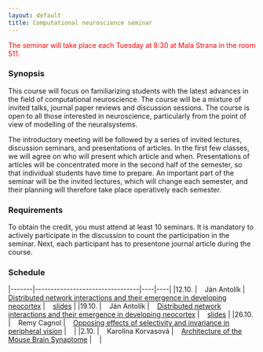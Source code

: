 ```yaml
---
layout: default
title: Computational neuroscience seminar
---
```


<p style="color:red;">The seminar will take place each Tuesday at 8:30 at Mala Strana in the room 511.</p>

### Synopsis

This course will focus on familiarizing students with the latest advances in the field of computational neuroscience. The course will be a mixture of invited talks, journal paper reviews and discussion sessions. The course is open to all those interested in neuroscience, particularly from the point of view of modelling of the neuralsystems.

The introductory meeting will be followed by a series of invited lectures, discussion seminars, and presentations of articles. In the first few classes, we will agree on who will present which article and when.
Presentations of articles will be concentrated more in the second half of the semester, so that individual students have time to prepare. An important part of the seminar will be the invited lectures, which 
will change each semester, and their planning will therefore take place operatively each semester.

### Requirements

To obtain the credit, you must attend at least 10 seminars. It is mandatory to actively participate in the discussion to count the participation in the seminar. Next, each participant has to presentone journal article during the course.


### Schedule

|-------|---------------------------------|----|----|
|12.10. | &nbsp;&nbsp; Ján Antolík        | &nbsp;&nbsp; [Distributed network interactions and their emergence in developing neocortex](https://www.nature.com/articles/s41593-018-0247-5)  | &nbsp;&nbsp; [slides](https://u.pcloud.link/publink/show?code=XZ8lEEXZGxxNtbivnI4yk0qKpYBzHyf18eSX) |
|19.10. | &nbsp;&nbsp; Ján Antolík        | &nbsp;&nbsp; [Distributed network interactions and their emergence in developing neocortex](https://www.nature.com/articles/s41593-018-0247-5)  | &nbsp;&nbsp; [slides](https://u.pcloud.link/publink/show?code=XZ8lEEXZGxxNtbivnI4yk0qKpYBzHyf18eSX) |
|26.10. | &nbsp;&nbsp; Remy Cagnol        | &nbsp;&nbsp; [Opposing effects of selectivity and invariance in peripheral vision](https://www.nature.com/articles/s41467-021-24880-5) | &nbsp;&nbsp; |
|2.10.  | &nbsp;&nbsp; Karolína Korvasová | &nbsp;&nbsp; [Architecture of the Mouse Brain Synaptome](https://www.sciencedirect.com/science/article/pii/S0896627318305816?via%3Dihub) | &nbsp;&nbsp; |
